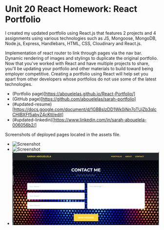 # Unit 20 React Homework: React Portfolio
I created my updated portfolio using React.js that features 2 projects and 4 assignments using various technologies such as JS, Mongoose, MongoDB, Node.js, Express, Handlebars, HTML, CSS, Cloudinary and React.js.

Implementation of react router to link through pages via the nav bar.  Dynamic rendering of images and stylings to duplicate the original portfolio.
Now that you've worked with React and have multiple projects to share, you'll be updating your portfolio and other materials to build toward being employer competitive. Creating a portfolio using React will help set you apart from other developers whose portfolios do not use some of the latest technologies.

* (Portfolio page)[https://abouelelas.github.io/React-Portfolio/]
* (GitHub page)[https://github.com/abouelelas/sarah-portfolio]
* (#updated-resume)[https://docs.google.com/document/d/1GBBsIzDD1Wk0iNn7oTUjZb3qlcCHIBXFf5abyZ4cKtI/edit]
* (#updated-linkedin)[https://www.linkedin.com/in/sarah-abouelela-006056b2/]

Screenshots of deployed pages located in the assets file.
* ![Screenshot](https://github.com/abouelelas/React-Portfolio/blob/main/src/assets/img/portfolioss1.png)
* ![Screenshot]()
* ![Screenshot](https://github.com/abouelelas/React-Portfolio/blob/main/src/assets/img/portfolioss3.png)
